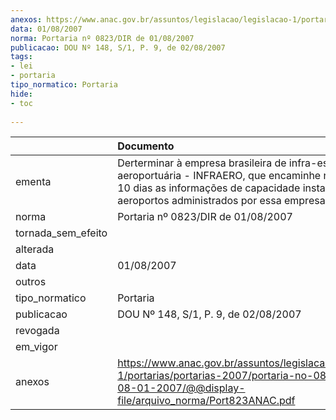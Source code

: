 ```yaml
---
anexos: https://www.anac.gov.br/assuntos/legislacao/legislacao-1/portarias/portarias-2007/portaria-no-0823-dir-de-08-01-2007/@@display-file/arquivo_norma/Port823ANAC.pdf
data: 01/08/2007
norma: Portaria nº 0823/DIR de 01/08/2007
publicacao: DOU Nº 148, S/1, P. 9, de 02/08/2007
tags:
- lei
- portaria
tipo_normatico: Portaria
hide: 
- toc 
 
---
```


|                    | Documento                                                                                                                                                                                            |
|:-------------------|:-----------------------------------------------------------------------------------------------------------------------------------------------------------------------------------------------------|
| ementa             | Derterminar à empresa brasileira de infra-estrutura aeroportuária - INFRAERO, que encaminhe no prazo de 10 dias as informações de capacidade instalada dos aeroportos administrados por essa empresa |
| norma              | Portaria nº 0823/DIR de 01/08/2007                                                                                                                                                                   |
| tornada_sem_efeito |                                                                                                                                                                                                      |
| alterada           |                                                                                                                                                                                                      |
| data               | 01/08/2007                                                                                                                                                                                           |
| outros             |                                                                                                                                                                                                      |
| tipo_normatico     | Portaria                                                                                                                                                                                             |
| publicacao         | DOU Nº 148, S/1, P. 9, de 02/08/2007                                                                                                                                                                 |
| revogada           |                                                                                                                                                                                                      |
| em_vigor           |                                                                                                                                                                                                      |
| anexos             | https://www.anac.gov.br/assuntos/legislacao/legislacao-1/portarias/portarias-2007/portaria-no-0823-dir-de-08-01-2007/@@display-file/arquivo_norma/Port823ANAC.pdf                                    |